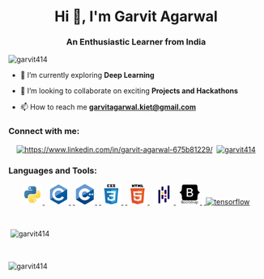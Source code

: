 <h1 align="center">Hi 👋, I'm Garvit Agarwal</h1>
<h3 align="center">An Enthusiastic Learner from India</h3>

<p align="left"> <img src="https://komarev.com/ghpvc/?username=garvit414&label=Profile%20views&color=0e75b6&style=flat" alt="garvit414" /> </p>

- 🌱 I’m currently exploring **Deep Learning**

- 👯 I’m looking to collaborate on exciting **Projects and Hackathons**

- 📫 How to reach me **garvitagarwal.kiet@gmail.com**

<h3 align="left">Connect with me: </h3>
<p align="center">
<a href="https://www.linkedin.com/in/garvit-agarwal-675b81229/" target="blank"><img align="center" src="https://raw.githubusercontent.com/rahuldkjain/github-profile-readme-generator/master/src/images/icons/Social/linked-in-alt.svg" alt="https://www.linkedin.com/in/garvit-agarwal-675b81229/" height="30" width="40" /></a>&nbsp;
<a href="https://www.hackerrank.com/garvit414" target="blank"><img align="center" src="https://raw.githubusercontent.com/rahuldkjain/github-profile-readme-generator/master/src/images/icons/Social/hackerrank.svg" alt="garvit414" height="30" width="40" /></a>
</p>

<h3 align="left">Languages and Tools: </h3>
<p align="center"> <a href="https://www.python.org" target="_blank" rel="noreferrer"> <img src="https://raw.githubusercontent.com/devicons/devicon/master/icons/python/python-original.svg" alt="python" width="40" height="40"/> </a>&nbsp; <a href="https://www.cprogramming.com/" target="_blank" rel="noreferrer"> <img src="https://raw.githubusercontent.com/devicons/devicon/master/icons/c/c-original.svg" alt="c" width="40" height="40"/> </a> &nbsp;<a href="https://www.w3schools.com/cpp/" target="_blank" rel="noreferrer"> <img src="https://raw.githubusercontent.com/devicons/devicon/master/icons/cplusplus/cplusplus-original.svg" alt="cplusplus" width="40" height="40"/> </a> &nbsp;<a href="https://www.w3schools.com/css/" target="_blank" rel="noreferrer"> <img src="https://raw.githubusercontent.com/devicons/devicon/master/icons/css3/css3-original-wordmark.svg" alt="css3" width="40" height="40"/> </a> &nbsp;<a href="https://www.w3.org/html/" target="_blank" rel="noreferrer"> <img src="https://raw.githubusercontent.com/devicons/devicon/master/icons/html5/html5-original-wordmark.svg" alt="html5" width="40" height="40"/> </a>&nbsp; <a href="https://pandas.pydata.org/" target="_blank" rel="noreferrer"> <img src="https://raw.githubusercontent.com/devicons/devicon/2ae2a900d2f041da66e950e4d48052658d850630/icons/pandas/pandas-original.svg" alt="pandas" width="40" height="40"/> </a> &nbsp; <a href="https://getbootstrap.com" target="_blank" rel="noreferrer"> <img src="https://raw.githubusercontent.com/devicons/devicon/master/icons/bootstrap/bootstrap-plain-wordmark.svg" alt="bootstrap" width="40" height="40"/> </a>&nbsp;<a href="https://www.tensorflow.org" target="_blank" rel="noreferrer"> <img src="https://www.vectorlogo.zone/logos/tensorflow/tensorflow-icon.svg" alt="tensorflow" width="40" height="40"/> </a> </p><br>


<p>&nbsp;<img align="center" src="https://github-readme-stats-sigma-five.vercel.app/api?username=garvit414&show_icons=true&theme=dark&locale=en" alt="garvit414" /></p><br>

<p><img align="center" src="https://github-readme-streak-stats.herokuapp.com/?user=garvit414&theme=highcontrast" alt="garvit414" /></p>
